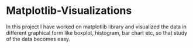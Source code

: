 # Matplotlib-Visualizations
In this project I have worked on matplotlib library and visualized the data in different graphical form like boxplot, histogram,  bar chart etc, so that  study of the data becomes easy.
